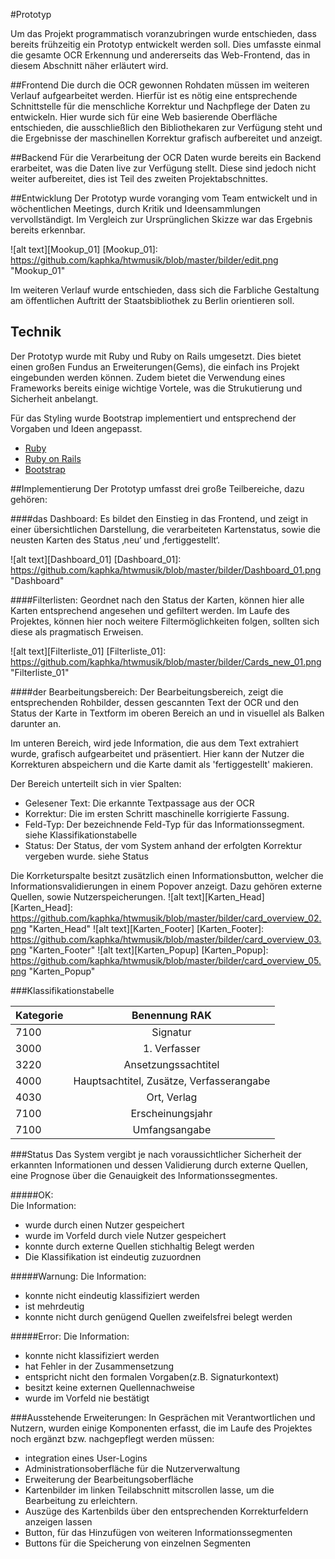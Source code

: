 #Prototyp

Um das Projekt programmatisch voranzubringen wurde entschieden, dass bereits frühzeitig ein Prototyp entwickelt werden soll.
Dies umfasste einmal die gesamte OCR Erkennung und andererseits das Web-Frontend, das in diesem Abschnitt näher erläutert wird.



##Frontend
Die durch die OCR gewonnen Rohdaten müssen im weiteren Verlauf aufgearbeitet werden. Hierfür ist es nötig eine entsprechende Schnittstelle für die menschliche Korrektur und Nachpflege der Daten zu entwickeln. Hier wurde sich für eine Web basierende Oberfläche entschieden, die ausschließlich den Bibliothekaren zur Verfügung steht und die Ergebnisse der maschinellen Korrektur grafisch aufbereitet und anzeigt.

##Backend
Für die Verarbeitung der OCR Daten wurde bereits ein Backend erarbeitet, was die Daten live zur Verfügung stellt.
Diese sind jedoch nicht weiter aufbereitet, dies ist Teil des zweiten Projektabschnittes.

##Entwicklung
Der Prototyp wurde voranging vom Team entwickelt und in wöchentlichen Meetings, durch Kritik und Ideensammlungen vervollständigt. Im Vergleich zur Ursprünglichen Skizze war das Ergebnis bereits erkennbar. 

![alt text][Mookup_01]
[Mookup_01]: https://github.com/kaphka/htwmusik/blob/master/bilder/edit.png "Mookup_01"

Im weiteren Verlauf wurde entschieden, dass sich die Farbliche Gestaltung am öffentlichen Auftritt der Staatsbibliothek zu Berlin orientieren soll.

## Technik
Der Prototyp wurde mit Ruby und Ruby on Rails umgesetzt. 
Dies bietet einen großen Fundus an Erweiterungen(Gems), die einfach ins Projekt eingebunden werden können.
Zudem bietet die Verwendung eines Frameworks bereits einige wichtige Vortele, was die Strukutierung und Sicherheit anbelangt.

Für das Styling wurde Bootstrap implementiert und entsprechend der Vorgaben und Ideen angepasst.

- [Ruby](https://www.ruby-lang.org/de/)
- [Ruby on Rails](http://rubyonrails.org/)
- [Bootstrap](http://getbootstrap.com/)


##Implementierung
Der Prototyp umfasst drei große Teilbereiche, dazu gehören:

####das Dashboard:
Es bildet den Einstieg in das Frontend, und zeigt in einer übersichtlichen Darstellung, die verarbeiteten Kartenstatus, sowie die neusten Karten des Status ‚neu‘ und ‚fertiggestellt‘.

![alt text][Dashboard_01]
[Dashboard_01]: https://github.com/kaphka/htwmusik/blob/master/bilder/Dashboard_01.png "Dashboard"

####Filterlisten: 
Geordnet nach den Status der Karten, können hier alle Karten entsprechend angesehen und gefiltert werden. Im Laufe des Projektes, können hier noch weitere Filtermöglichkeiten folgen, sollten sich diese als pragmatisch Erweisen.

![alt text][Filterliste_01]
[Filterliste_01]: https://github.com/kaphka/htwmusik/blob/master/bilder/Cards_new_01.png "Filterliste_01"

####der Bearbeitungsbereich:
Der Bearbeitungsbereich, zeigt die entsprechenden Rohbilder, dessen gescannten Text der OCR und den Status der Karte in Textform im oberen Bereich an und in visuellel als Balken darunter an.

Im unteren Bereich, wird jede Information, die aus dem Text extrahiert wurde, grafisch aufgearbeitet und präsentiert.
Hier kann der Nutzer die Korrekturen abspeichern und die Karte damit als 'fertiggestellt' makieren.

Der Bereich unterteilt sich in vier Spalten:

* Gelesener Text: Die erkannte Textpassage aus der OCR
* Korrektur: Die im ersten Schritt maschinelle korrigierte Fassung.
* Feld-Typ: Der bezeichnende Feld-Typ für das Informationssegment. siehe Klassifikationstabelle
* Status: Der Status, der vom System anhand der erfolgten Korrektur vergeben wurde. siehe Status

Die Korrketurspalte besitzt zusätzlich einen Informationsbutton, welcher die Informationsvalidierungen in einem Popover anzeigt. Dazu gehören externe Quellen, sowie Nutzerspeicherungen.
![alt text][Karten_Head]
[Karten_Head]: https://github.com/kaphka/htwmusik/blob/master/bilder/card_overview_02.png "Karten_Head"
![alt text][Karten_Footer]
[Karten_Footer]: https://github.com/kaphka/htwmusik/blob/master/bilder/card_overview_03.png "Karten_Footer"
![alt text][Karten_Popup]
[Karten_Popup]: https://github.com/kaphka/htwmusik/blob/master/bilder/card_overview_05.png "Karten_Popup"

###Klassifikationstabelle

|Kategorie|Benennung RAK|
| ------------- |:-------------:|
|7100|Signatur|
|3000|1. Verfasser|
|3220|Ansetzungssachtitel|
|4000|Hauptsachtitel, Zusätze, Verfasserangabe|
|4030|Ort, Verlag|
|7100|Erscheinungsjahr|
|7100|Umfangsangabe|

###Status
Das System vergibt je nach voraussichtlicher Sicherheit der erkannten Informationen und dessen Validierung durch externe Quellen, eine Prognose über die Genauigkeit des Informationssegmentes.

#####OK: 	
Die Information:
- wurde durch einen Nutzer gespeichert
- wurde im Vorfeld durch viele Nutzer gespeichert
- konnte durch externe Quellen stichhaltig Belegt werden
- Die Klassifikation ist eindeutig zuzuordnen
	
#####Warnung:
Die Information:
- konnte nicht eindeutig klassifiziert werden
- ist mehrdeutig
- konnte nicht durch genügend Quellen zweifelsfrei belegt werden

#####Error:
Die Information:
- konnte nicht klassifiziert werden
- hat Fehler in der Zusammensetzung
- entspricht nicht den formalen Vorgaben(z.B. Signaturkontext)
- besitzt keine externen Quellennachweise
- wurde im Vorfeld nie bestätigt


###Ausstehende Erweiterungen:
In Gesprächen mit Verantwortlichen und Nutzern, wurden einige Komponenten erfasst, die im Laufe des Projektes noch ergänzt bzw. nachgepflegt werden müssen:

- integration eines User-Logins
- Administrationsoberfläche für die Nutzerverwaltung
- Erweiterung der Bearbeitungsoberfläche
- Kartenbilder im linken Teilabschnitt mitscrollen lasse, um die Bearbeitung zu erleichtern.
- Auszüge des Kartenbilds über den entsprechenden Korrekturfeldern anzeigen lassen
- Button, für das Hinzufügen von weiteren Informationssegmenten
- Buttons für die Speicherung von einzelnen Segmenten
